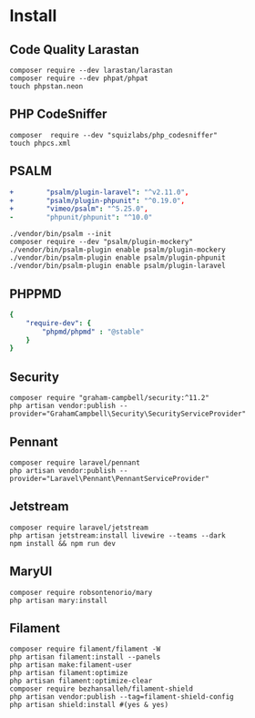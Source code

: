 # Install

## Code Quality Larastan

```shell
composer require --dev larastan/larastan
composer require --dev phpat/phpat
touch phpstan.neon
````

## PHP CodeSniffer

```shell
composer  require --dev "squizlabs/php_codesniffer"
touch phpcs.xml
```

## PSALM

```yaml
+        "psalm/plugin-laravel": "^v2.11.0",
+        "psalm/plugin-phpunit": "^0.19.0",
+        "vimeo/psalm": "^5.25.0",
-        "phpunit/phpunit": "^10.0"
```

````shell
./vendor/bin/psalm --init
composer require --dev "psalm/plugin-mockery"
./vendor/bin/psalm-plugin enable psalm/plugin-mockery
./vendor/bin/psalm-plugin enable psalm/plugin-phpunit
./vendor/bin/psalm-plugin enable psalm/plugin-laravel
````

## PHPPMD

```yaml
{
    "require-dev": {
        "phpmd/phpmd" : "@stable"
    }
}
```

## Security

```shell
composer require "graham-campbell/security:^11.2"
php artisan vendor:publish --provider="GrahamCampbell\Security\SecurityServiceProvider"
```
## Pennant

```shell
composer require laravel/pennant
php artisan vendor:publish --provider="Laravel\Pennant\PennantServiceProvider"
```

## Jetstream

```shell
composer require laravel/jetstream
php artisan jetstream:install livewire --teams --dark
npm install && npm run dev
```

## MaryUI

```shell
composer require robsontenorio/mary
php artisan mary:install
```

## Filament

```shell
composer require filament/filament -W
php artisan filament:install --panels
php artisan make:filament-user
php artisan filament:optimize
php artisan filament:optimize-clear
composer require bezhansalleh/filament-shield
php artisan vendor:publish --tag=filament-shield-config
php artisan shield:install #(yes & yes)
```

